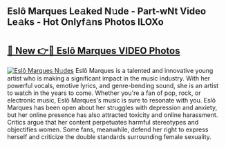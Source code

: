 ## Eslô Marques Le𝚊ked N𝚞de - Part-wNt Video Le𝚊ks - Hot Onlyf𝚊ns Photos ILOXo

# <h2><a href="http://ab42865.deff.icu/?id=Esl%c3%b4+Marques">🔗 New 👉🔴 Eslô Marques VIDEO Photos</a></h2>

[![Eslô Marques N𝚞des](https://i.imgur.com/rIISA9y.gif)](http://ab42865.deff.icu/?id=Esl%c3%b4+Marques)
Eslô Marques is a talented and innovative young artist who is making a significant impact in the music industry. With her powerful vocals, emotive lyrics, and genre-bending sound, she is an artist to watch in the years to come. Whether you're a fan of pop, rock, or electronic music, Eslô Marques's music is sure to resonate with you. Eslô Marques has been open about her struggles with depression and anxiety, but her online presence has also attracted toxicity and online harassment. Critics argue that her content perpetuates harmful stereotypes and objectifies women. Some fans, meanwhile, defend her right to express herself and criticize the double standards surrounding female sexuality.
